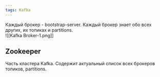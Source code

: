 ```yaml
---
tags: Kafka 
---
```

Каждый брокер - bootstrap-server.
Каждый брокер знает обо всех других, их топиках и partitions.  
![[Kafka Broker-1.png]]

## Zookeeper
Часть кластера Kafka.
Содержит актуальный список всех брокеров топиков, partitions.